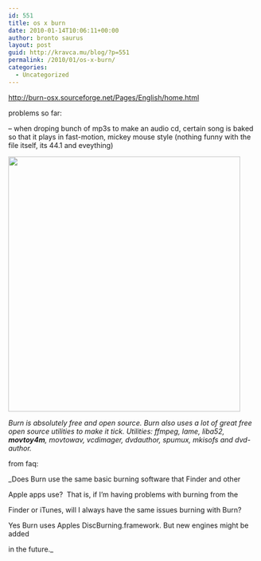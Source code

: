 ```yaml
---
id: 551
title: os x burn
date: 2010-01-14T10:06:11+00:00
author: bronto saurus
layout: post
guid: http://kravca.mu/blog/?p=551
permalink: /2010/01/os-x-burn/
categories:
  - Uncategorized
---
```

 <http://burn-osx.sourceforge.net/Pages/English/home.html>

problems so far:
  
&#8211; when droping bunch of mp3s to make an audio cd, certain song is baked so that it plays in fast-motion, mickey mouse style (nothing funny with the file itself, its 44.1 and eveything)

<!--more-->

[<img src="http://brontosaurusrex.69.mu/wp-content/uploads/2010/01/burn.png" alt="" title="burn" width="466" height="513" class="alignnone size-full wp-image-557" />](http://brontosaurusrex.69.mu/wp-content/uploads/2010/01/burn.png)

_Burn is absolutely free and open source. Burn also uses a lot of great free open source utilities to make it tick. Utilities: ffmpeg, lame, liba52, **movtoy4m**, movtowav, vcdimager, dvdauthor, spumux, mkisofs and dvd-author._

from faq:
  
_Does Burn use the same basic burning software that Finder and other
  
Apple apps use?  That is, if I&#8217;m having problems with burning from the
  
Finder or iTunes, will I always have the same issues burning with Burn?
  
Yes Burn uses Apples DiscBurning.framework. But new engines might be added
  
in the future._
